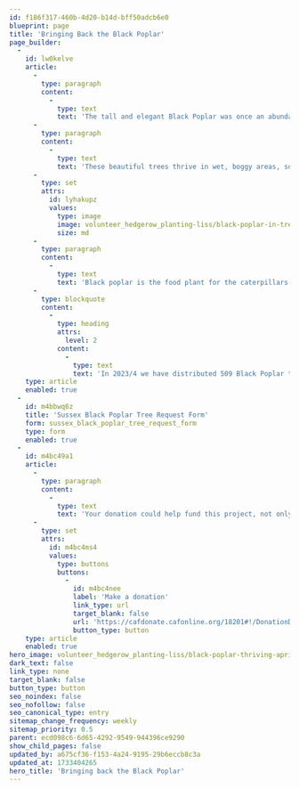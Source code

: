 ```yaml
---
id: f186f317-460b-4d20-b14d-bff50adcb6e0
blueprint: page
title: 'Bringing Back the Black Poplar'
page_builder:
  -
    id: lw0kelve
    article:
      -
        type: paragraph
        content:
          -
            type: text
            text: 'The tall and elegant Black Poplar was once an abundant tree species in Britain. However over recent years this imposing tree has become rare, and according to the Forestry Commission it is one of the most endangered native timber tree species in the UK. '
      -
        type: paragraph
        content:
          -
            type: text
            text: 'These beautiful trees thrive in wet, boggy areas, so are often found alongside rivers or floodplains. We are now on a mission to help boost numbers of the Black Poplar by planting them in our project area. '
      -
        type: set
        attrs:
          id: lyhakupz
          values:
            type: image
            image: volunteer_hedgerow_planting-liss/black-poplar-in-tree-tube.jpeg
            size: md
      -
        type: paragraph
        content:
          -
            type: text
            text: 'Black poplar is the food plant for the caterpillars of many moths, including the hornet, wood leopard, poplar hawk and figure of eight. The catkins provide an early source of pollen and nectar for bees and other insects, and the seeds are eaten by birds.'
      -
        type: blockquote
        content:
          -
            type: heading
            attrs:
              level: 2
            content:
              -
                type: text
                text: 'In 2023/4 we have distributed 509 Black Poplar trees - a fantastic achievement. '
    type: article
    enabled: true
  -
    id: m4bbwq6z
    title: 'Sussex Black Poplar Tree Request Form'
    form: sussex_black_poplar_tree_request_form
    type: form
    enabled: true
  -
    id: m4bc49a1
    article:
      -
        type: paragraph
        content:
          -
            type: text
            text: 'Your donation could help fund this project, not only helping Black Poplars to once again become a common sight in Sussex, but also helping all the wildlife which depend on this tree to flourish. '
      -
        type: set
        attrs:
          id: m4bc4ms4
          values:
            type: buttons
            buttons:
              -
                id: m4bc4nee
                label: 'Make a donation'
                link_type: url
                target_blank: false
                url: 'https://cafdonate.cafonline.org/18201#!/DonationDetails'
                button_type: button
    type: article
    enabled: true
hero_image: volunteer_hedgerow_planting-liss/black-poplar-thriving-april.jpeg
dark_text: false
link_type: none
target_blank: false
button_type: button
seo_noindex: false
seo_nofollow: false
seo_canonical_type: entry
sitemap_change_frequency: weekly
sitemap_priority: 0.5
parent: ecd098c6-6d65-4292-9549-944396ce9290
show_child_pages: false
updated_by: a675cf36-f153-4a24-9195-29b6eccb8c3a
updated_at: 1733404265
hero_title: 'Bringing back the Black Poplar'
---
```

